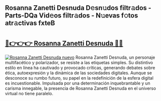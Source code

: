 ## Rosanna Zanetti Desnuda D𝚎sn𝚞dos filtr𝚊dos - Parts-DQa Vid𝚎os filtr𝚊dos - N𝚞evas f𝚘tos atr𝚊ctivas fxteB

# <h2><a href="http://mb6b17.tromn.icu/?c=Rosanna+Zanetti+Desnuda">🔗👉👉👉 Rosanna Zanetti Desnuda 🔗🔗</a></h2>

[![Rosanna Zanetti Desnuda nuevo](https://i.imgur.com/pEAQMta.gif)](http://mb6b17.tromn.icu/?c=Rosanna+Zanetti+Desnuda)
Rosanna Zanetti Desnuda, un personaje multifacético y polarizador, se resiste a las etiquetas simples. Su distintivo estilo en línea ha cautivado y provocado críticas, generando debates sobre ética, autoexpresión y la dinámica de las sociedades digitales. Aunque se desconoce su rumbo futuro, su papel en la redefinición de la esfera digital es incuestionable. Impulsada por una determinación inquebrantable y un carisma innegable, la presencia de Rosanna Zanetti Desnuda en el universo virtual no tiene paralelo.
